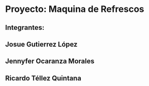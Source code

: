 # Proyecto: Maquina de Refrescos 
## Integrantes: 
##   Josue Gutierrez López
##   Jennyfer Ocaranza Morales
##   Ricardo Téllez Quintana
